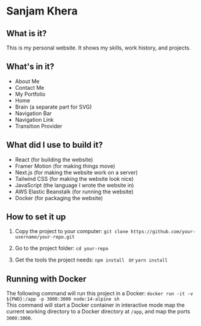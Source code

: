 # Sanjam Khera

## What is it?
This is my personal website. It shows my skills, work history, and projects.

## What's in it?
  - About Me
  - Contact Me
  - My Portfolio
  - Home
  - Brain (a separate part for SVG)
  - Navigation Bar
  - Navigation Link
  - Transition Provider

## What did I use to build it?
  - React (for building the website)
  - Framer Motion (for making things move)
  - Next.js (for making the website work on a server)
  - Tailwind CSS (for making the website look nice)
  - JavaScript (the language I wrote the website in)
  - AWS Elastic Beanstalk (for running the website)
  - Docker (for packaging the website)

## How to set it up
1. Copy the project to your computer:
   ```git clone https://github.com/your-username/your-repo.git```

2. Go to the project folder:
   ```cd your-repo```

3. Get the tools the project needs:
   ```npm install ```
   or
   ```yarn install```

## Running with Docker

The following command will run this project in a Docker: 
```docker run -it -v ${PWD}:/app -p 3000:3000 node:14-alpine sh```  
This command will start a Docker container in interactive mode map the current working directory to a Docker directory at `/app`, and map the ports `3000:3000`.  
